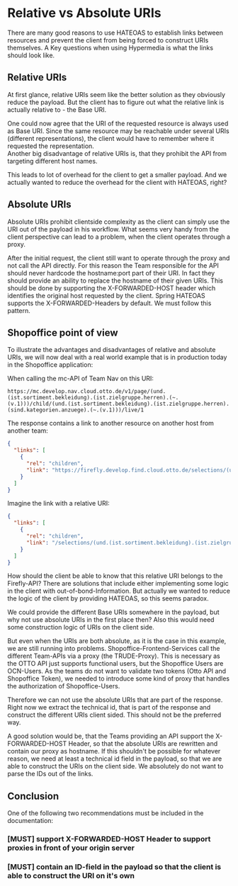 # Relative vs Absolute URIs
There are many good reasons to use HATEOAS to establish links between resources and prevent the client from being forced to construct URIs themselves. A Key questions when using Hypermedia is what the links should look like.

## Relative URIs
At first glance, relative URIs seem like the better solution as they obviously reduce the payload. But the client has to figure out what the relative link is actually relative to - the Base URI.
 
One could now agree that the URI of the requested resource is always used as Base URI. Since the same resource may be reachable under several URIs (different representations), the client would have to remember where it requested the representation.  
Another big disadvantage of relative URIs is, that they prohibit the API from targeting different host names.
 
 This leads to lot of overhead for the client to get a smaller payload. And we actually wanted to reduce the overhead for the client with HATEOAS, right?

## Absolute URIs
Absolute URIs prohibit clientside complexity as the client can simply use the URI out of the payload in his workflow. What seems very handy from the client perspective can lead to a problem, when the client operates through a proxy. 

After the initial request, the client still want to operate through the proxy and not call the API directly. For this reason the Team responsible for the API should never hardcode the hostname:port part of their URI. In fact they should provide an ability to replace the hostname of their given URIs. This should be done by supporting the X-FORWARDED-HOST header which identifies the original host requested by the client. Spring HATEOAS supports the X-FORWARDED-Headers by default. We must follow this pattern.

## Shopoffice point of view
To illustrate the advantages and disadvantages of relative and absolute URIs, we will now deal with a real world example that is in production today in the Shopoffice application:

When calling the mc-API of Team Nav on this URI:

`https://mc.develop.nav.cloud.otto.de/v1/page/(und.(ist.sortiment.bekleidung).(ist.zielgruppe.herren).(~.(v.1)))/child/(und.(ist.sortiment.bekleidung).(ist.zielgruppe.herren).(sind.kategorien.anzuege).(~.(v.1)))/live/1`

The response contains a link to another resource on another host from another team:
```json 
{
  "links": [
    {
      "rel": "children",
      "link": "https://firefly.develop.find.cloud.otto.de/selections/(und.(ist.sortiment.bekleidung).(ist.zielgruppe.herren).(sind.kategorien.sakkos.anzugsakkos).(~.(v.1)))/dynamic-paths/"
    }
  ]
}
```

Imagine the link with a relative URI:

```json 
{
  "links": [
    {
      "rel": "children",
      "link": "/selections/(und.(ist.sortiment.bekleidung).(ist.zielgruppe.herren).(sind.kategorien.sakkos.anzugsakkos).(~.(v.1)))/dynamic-paths/"
    }
  ]
}
```

How should the client be able to know that this relative URI belongs to the Firefly-API? There are solutions that include either implementing some logic in the client with out-of-bond-Information. But actually we wanted to reduce the logic of the client by providing HATEOAS, so this seems paradox.

We could provide the different Base URIs somewhere in the payload, but why not use absolute URIs in the first place then? Also this would need some construction logic of URIs on the client side.

But even when the URIs are both absolute, as it is the case in this example, we are still running into problems. Shopoffice-Frontend-Services call the different Team-APIs via a proxy (the TRUDE-Proxy). This is necessary as the OTTO API just supports functional users, but the Shopoffice Users are OCN-Users. As the teams do not want to validate two tokens (Otto API and Shopoffice Token), we needed to introduce some kind of proxy that handles the authorization of Shopoffice-Users. 

Therefore we can not use the absolute URIs that are part of the response. Right now we extract the technical id, that is part of the response and construct the different URIs client sided. This should not be the preferred way.
 
A good solution would be, that the Teams providing an API support the X-FORWARDED-HOST Header, so that the absolute URIs are rewritten and contain our proxy as hostname. If this shouldn't be possible for whatever reason, we need at least a technical id field in the payload, so that we are able to construct the URIs on the client side. We absolutely do not want to parse the IDs out of the links.

## Conclusion

One of the following two recommendations must be included in the documentation:

### **[MUST]** support X-FORWARDED-HOST Header to support proxies in front of your origin server
### **[MUST]** contain an ID-field in the payload so that the client is able to construct the URI on it's own

